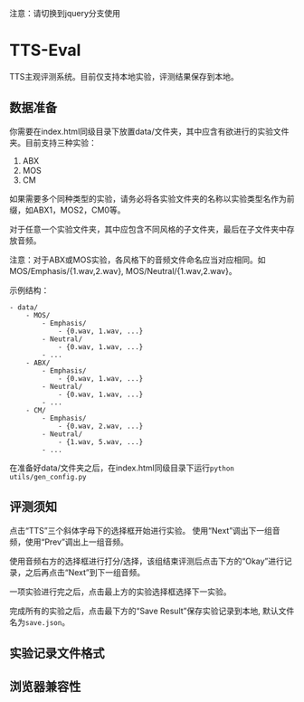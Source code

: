 注意：请切换到jquery分支使用

# TTS-Eval
TTS主观评测系统。目前仅支持本地实验，评测结果保存到本地。
## 数据准备
你需要在index.html同级目录下放置data/文件夹，其中应含有欲进行的实验文件夹。目前支持三种实验：
  1. ABX
  2. MOS
  3. CM

如果需要多个同种类型的实验，请务必将各实验文件夹的名称以实验类型名作为前缀，如ABX1，MOS2，CM0等。

对于任意一个实验文件夹，其中应包含不同风格的子文件夹，最后在子文件夹中存放音频。

注意：对于ABX或MOS实验，各风格下的音频文件命名应当对应相同。如MOS/Emphasis/{1.wav,2.wav}, MOS/Neutral/{1.wav,2.wav}。

示例结构：

    - data/
        - MOS/
            - Emphasis/
                - {0.wav, 1.wav, ...}
            - Neutral/
                - {0.wav, 1.wav, ...}
            - ...
        - ABX/
            - Emphasis/
                - {0.wav, 1.wav, ...}
            - Neutral/
                - {0.wav, 1.wav, ...}
            - ...
        - CM/
            - Emphasis/
                - {0.wav, 2.wav, ...}
            - Neutral/
                - {1.wav, 5.wav, ...}
            - ...
在准备好data/文件夹之后，在index.html同级目录下运行`python utils/gen_config.py`

## 评测须知
点击“TTS”三个斜体字母下的选择框开始进行实验。
使用“Next”调出下一组音频，使用“Prev”调出上一组音频。

使用音频右方的选择框进行打分/选择，该组结束评测后点击下方的“Okay”进行记录，之后再点击“Next”到下一组音频。

一项实验进行完之后，点击最上方的实验选择框选择下一实验。

完成所有的实验之后，点击最下方的“Save Result”保存实验记录到本地, 默认文件名为`save.json`。

## 实验记录文件格式

## 浏览器兼容性

